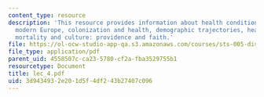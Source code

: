 ```yaml
---
content_type: resource
description: 'This resource provides information about health conditions in early
  modern Europe, colonization and health, demographic trajectories, health disparities,
  mortality and culture: providence and faith.'
file: https://ol-ocw-studio-app-qa.s3.amazonaws.com/courses/sts-005-disease-and-society-in-america-fall-2005/3d9434932e201d5f4df243b27407c096_lec_4.pdf
file_type: application/pdf
parent_uid: 4558507c-ca23-5780-cf2a-fba3529755b1
resourcetype: Document
title: lec_4.pdf
uid: 3d943493-2e20-1d5f-4df2-43b27407c096
---
```

